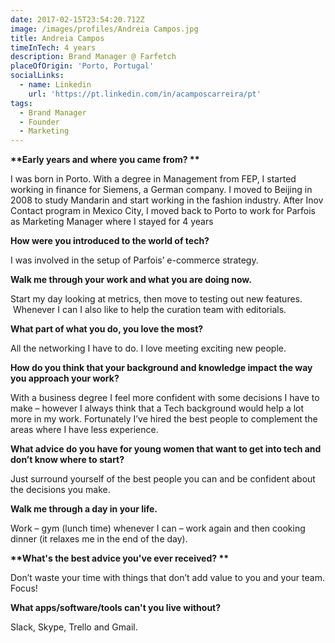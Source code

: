 ```yaml
---
date: 2017-02-15T23:54:20.712Z
image: /images/profiles/Andreia Campos.jpg
title: Andreia Campos
timeInTech: 4 years
description: Brand Manager @ Farfetch
placeOfOrigin: 'Porto, Portugal'
socialLinks:
  - name: Linkedin
    url: 'https://pt.linkedin.com/in/acamposcarreira/pt'
tags:
  - Brand Manager
  - Founder
  - Marketing
---
```


**\*\*Early years and where you came from? \*\***

I was born in Porto. With a degree in Management from FEP, I started working in finance for Siemens, a German company. I moved to Beijing in 2008 to study Mandarin and start working in the fashion industry. After Inov Contact program in Mexico City, I moved back to Porto to work for Parfois as Marketing Manager where I stayed for 4 years

**How were you introduced to the world of tech?**

I was involved in the setup of Parfois’ e-commerce strategy.

**Walk me through your work and what you are doing now.**

Start my day looking at metrics, then move to testing out new features.  Whenever I can I also like to help the curation team with editorials.

**What part of what you do, you love the most?**

All the networking I have to do. I love meeting exciting new people.

**How do you think that your background and knowledge impact the way you approach your work?**

With a business degree I feel more confident with some decisions I have to make – however I always think that a Tech background would help a lot more in my work. Fortunately I’ve hired the best people to complement the areas where I have less experience.

**What advice do you have for young women that want to get into tech and don’t know where to start?**

Just surround yourself of the best people you can and be confident about the decisions you make.

**Walk me through a day in your life.**

Work – gym (lunch time) whenever I can – work again and then cooking dinner (it relaxes me in the end of the day).

**\*\*What's the best advice you've ever received? \*\***

Don’t waste your time with things that don’t add value to you and your team. Focus!

**What apps/software/tools can't you live without?**

Slack, Skype, Trello and Gmail.